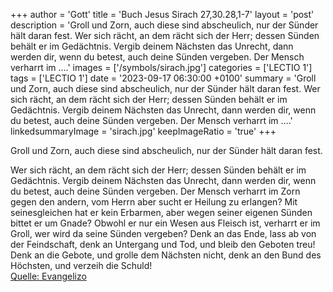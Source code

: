 +++
author = 'Gott'
title = 'Buch Jesus Sirach 27,30.28,1-7'
layout = 'post'
description = 'Groll und Zorn, auch diese sind abscheulich, nur der Sünder hält daran fest. Wer sich rächt, an dem rächt sich der Herr; dessen Sünden behält er im Gedächtnis. Vergib deinem Nächsten das Unrecht, dann werden dir, wenn du betest, auch deine Sünden vergeben. Der Mensch verharrt im ....'
images = ['/symbols/sirach.jpg']
categories = ['LECTIO 1']
tags = ['LECTIO 1']
date = '2023-09-17 06:30:00 +0100'
summary = 'Groll und Zorn, auch diese sind abscheulich, nur der Sünder hält daran fest. Wer sich rächt, an dem rächt sich der Herr; dessen Sünden behält er im Gedächtnis. Vergib deinem Nächsten das Unrecht, dann werden dir, wenn du betest, auch deine Sünden vergeben. Der Mensch verharrt im ....'
linkedsummaryImage = 'sirach.jpg'
keepImageRatio = 'true'
+++
<!--more-->Groll und Zorn, auch diese sind abscheulich, nur der Sünder hält daran fest.
Wer sich rächt, an dem rächt sich der Herr; dessen Sünden behält er im Gedächtnis.
Vergib deinem Nächsten das Unrecht, dann werden dir, wenn du betest, auch deine Sünden vergeben.
Der Mensch verharrt im Zorn gegen den andern, vom Herrn aber sucht er Heilung zu erlangen?
Mit seinesgleichen hat er kein Erbarmen, aber wegen seiner eigenen Sünden bittet er um Gnade?
Obwohl er nur ein Wesen aus Fleisch ist, verharrt er im Groll, wer wird da seine Sünden vergeben?
Denk an das Ende, lass ab von der Feindschaft, denk an Untergang und Tod, und bleib den Geboten treu!
Denk an die Gebote, und grolle dem Nächsten nicht, denk an den Bund des Höchsten, und verzeih die Schuld!<br> [Quelle: Evangelizo](https://evangeliumtagfuertag.org/DE/gospel)